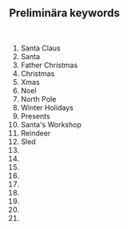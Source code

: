 <h2>Preliminära keywords</h2>
<br>
<ol>
  <li>Santa Claus </li>
    <li>Santa</li>
    <li>Father Christmas </li>
    <li>Christmas </li>
    <li> Xmas</li>
    <li>Noel </li>
    <li>North Pole </li>
    <li>Winter Holidays </li>
  <li>Presents </li>
  <li> Santa's Workshop</li>
  <li> Reindeer</li>
  <li>Sled</li>
  <li> </li>
  <li> </li>
  <li> </li>
  <li> </li>
  <li> </li>
  <li> </li>
  <li> </li>
  <li> </li>
  <li> </li>
   </ol>
